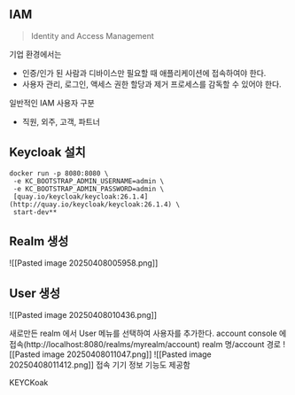 ## IAM
> Identity and Access Management

기업 환경에서는 
- 인증/인가 된 사람과 디바이스만 필요할 때 애플리케이션에 접속하여야 한다. 
- 사용자 관리, 로그인, 액세스 권한 할당과 제거 프로세스를 감독할 수 있어야 한다. 

일반적인 IAM 사용자 구분
- 직원, 외주, 고객, 파트너

## Keycloak 설치
```
docker run -p 8080:8080 \  
 -e KC_BOOTSTRAP_ADMIN_USERNAME=admin \  
 -e KC_BOOTSTRAP_ADMIN_PASSWORD=admin \  
 [quay.io/keycloak/keycloak:26.1.4](http://quay.io/keycloak/keycloak:26.1.4) \  
 start-dev**
```

## Realm 생성

![[Pasted image 20250408005958.png]]

## User 생성 

![[Pasted image 20250408010436.png]]

새로만든 realm 에서 User 메뉴를 선택하여 사용자를 추가한다.
account console 에 접속(http://localhost:8080/realms/myrealm/account) realm 명/account 경로
![[Pasted image 20250408011047.png]]
![[Pasted image 20250408011412.png]]
접속 기기 정보 기능도 제공함

KEYCKoak